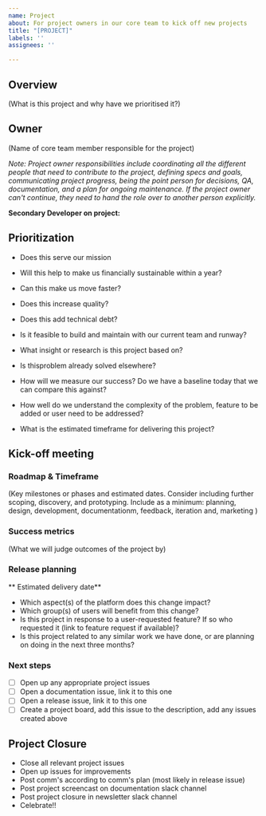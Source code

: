 ```yaml
---
name: Project
about: For project owners in our core team to kick off new projects
title: "[PROJECT]"
labels: ''
assignees: ''

---
```


## Overview
(What is this project and why have we prioritised it?)

## Owner
(Name of core team member responsible for the project)

*Note: Project owner responsibilities include coordinating all the different people that need to contribute to the project, defining specs and goals, communicating project progress, being the point person for decisions, QA, documentation, and a plan for ongoing maintenance. If the project owner can't continue, they need to hand the role over to another person explicitly.*

**Secondary Developer on project:** 

## Prioritization

<!-- Please fill out the following questions to rationalize the prioritization of this project -->

- Does this serve our mission

- Will this help to make us financially sustainable within a year?

- Can this make us move faster?

- Does this increase quality? 

- Does this add technical debt?

- Is it feasible to build and maintain with our current team and runway?

- What insight or research is this project based on?
- Is thisproblem already solved elsewhere?

- How will we measure our success? Do we have a baseline today that we can compare this against?

- How well do we understand the complexity of the problem, feature to be added or user need to be addressed? 

- What is the estimated timeframe for delivering this project? 

## Kick-off meeting

### Roadmap & Timeframe
(Key milestones or phases and estimated dates. Consider including further scoping, discovery, and prototyping. Include as a minimum: planning, design, development, documentationm, feedback, iteration and, marketing )

### Success metrics
(What we will judge outcomes of the project by)

### Release planning

** Estimated delivery date**

- Which aspect(s) of the platform does this change impact?
- Which group(s) of users will benefit from this change?
- Is this project in response to a user-requested feature? If so who requested it (link to feature request if available)?
- Is this project related to any similar work we have done, or are planning on doing in the next three months?

### Next steps

- [ ] Open up any appropriate project issues
- [ ] Open a documentation issue, link it to this one
- [ ] Open a release issue, link it to this one
- [ ] Create a project board, add this issue to the description, add any issues created above 

## Project Closure

- Close all relevant project issues
- Open up issues for improvements 
- Post comm's according to comm's plan (most likely in release issue)
- Post project screencast on documentation slack channel 
- Post project closure in newsletter slack channel 
- Celebrate!! 
